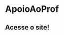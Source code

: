 # ApoioAoProf
## Acesse o site!  
<a href="http://apoioaoprofessor.epizy.com/LoginAluno.php" target="_blank">

